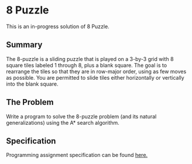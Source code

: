 # 8 Puzzle
This is an in-progress solution of 8 Puzzle.

## Summary
The 8-puzzle is a sliding puzzle that is played on a 3-by-3 grid with 8 square tiles labeled 1 through 8, plus a blank square. The goal is to rearrange the tiles so that they are in row-major order, using as few moves as possible. You are permitted to slide tiles either horizontally or vertically into the blank square.

## The Problem
Write a program to solve the 8-puzzle problem (and its natural generalizations) using the A* search algorithm.

## Specification
Programming assignment specification can be found [here.](https://coursera.cs.princeton.edu/algs4/assignments/8puzzle/specification.php)
